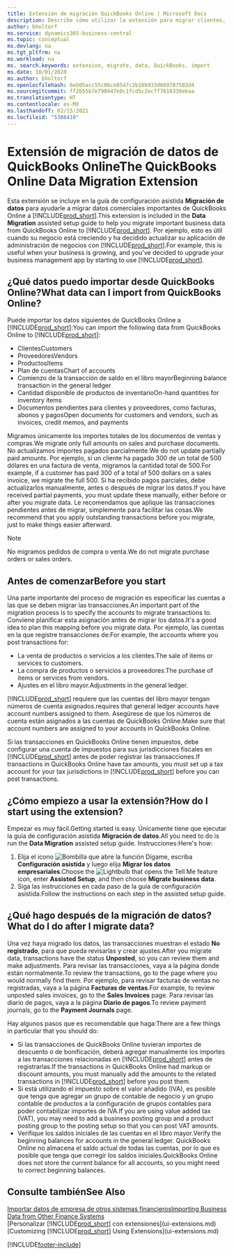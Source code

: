 ```yaml
---
title: Extensión de migración QuickBooks Online | Microsoft Docs
description: Describe cómo utilizar la extensión para migrar clientes, proveedores, elementos y cuentas de QuickBooks Online a Business Central.
author: bholtorf
ms.service: dynamics365-business-central
ms.topic: conceptual
ms.devlang: na
ms.tgt_pltfrm: na
ms.workload: na
ms. search.keywords: extension, migrate, data, QuickBooks, import
ms.date: 10/01/2020
ms.author: bholtorf
ms.openlocfilehash: 6eb05acc55c86ce8547c2b18b933d669787583d4
ms.sourcegitcommit: ff2b55b7e790447e0c1fcd5c2ec7f7610338ebaa
ms.translationtype: HT
ms.contentlocale: es-MX
ms.lasthandoff: 02/15/2021
ms.locfileid: "5386410"
---
```

# <a name="the-quickbooks-online-data-migration-extension"></a><span data-ttu-id="1180f-103">Extensión de migración de datos de QuickBooks Online</span><span class="sxs-lookup"><span data-stu-id="1180f-103">The QuickBooks Online Data Migration Extension</span></span>

<span data-ttu-id="1180f-104">Esta extensión se incluye en la guía de configuración asistida **Migración de datos** para ayudarle a migrar datos comerciales importantes de QuickBooks Online a [!INCLUDE[prod_short](includes/prod_short.md)].</span><span class="sxs-lookup"><span data-stu-id="1180f-104">This extension is included in the **Data Migration** assisted setup guide to help you migrate important business data from QuickBooks Online to [!INCLUDE[prod_short](includes/prod_short.md)].</span></span> <span data-ttu-id="1180f-105">Por ejemplo, esto es útil cuando su negocio está creciendo y ha decidido actualizar su aplicación de administración de negocios con [!INCLUDE[prod_short](includes/prod_short.md)].</span><span class="sxs-lookup"><span data-stu-id="1180f-105">For example, this is useful when your business is growing, and you've decided to upgrade your business management app by starting to use [!INCLUDE[prod_short](includes/prod_short.md)].</span></span>

## <a name="what-data-can-i-import-from-quickbooks-online"></a><span data-ttu-id="1180f-106">¿Qué datos puedo importar desde QuickBooks Online?</span><span class="sxs-lookup"><span data-stu-id="1180f-106">What data can I import from QuickBooks Online?</span></span>

<span data-ttu-id="1180f-107">Puede importar los datos siguientes de QuickBooks Online a [!INCLUDE[prod_short](includes/prod_short.md)]:</span><span class="sxs-lookup"><span data-stu-id="1180f-107">You can import the following data from QuickBooks Online to [!INCLUDE[prod_short](includes/prod_short.md)]:</span></span>  

* <span data-ttu-id="1180f-108">Clientes</span><span class="sxs-lookup"><span data-stu-id="1180f-108">Customers</span></span>
* <span data-ttu-id="1180f-109">Proveedores</span><span class="sxs-lookup"><span data-stu-id="1180f-109">Vendors</span></span>
* <span data-ttu-id="1180f-110">Productos</span><span class="sxs-lookup"><span data-stu-id="1180f-110">Items</span></span>
* <span data-ttu-id="1180f-111">Plan de cuentas</span><span class="sxs-lookup"><span data-stu-id="1180f-111">Chart of accounts</span></span>
* <span data-ttu-id="1180f-112">Comienzo de la transacción de saldo en el libro mayor</span><span class="sxs-lookup"><span data-stu-id="1180f-112">Beginning balance transaction in the general ledger</span></span>
* <span data-ttu-id="1180f-113">Cantidad disponible de productos de inventario</span><span class="sxs-lookup"><span data-stu-id="1180f-113">On-hand quantities for inventory items</span></span>
* <span data-ttu-id="1180f-114">Documentos pendientes para clientes y proveedores, como facturas, abonos y pagos</span><span class="sxs-lookup"><span data-stu-id="1180f-114">Open documents for customers and vendors, such as invoices, credit memos, and payments</span></span>

<span data-ttu-id="1180f-115">Migramos únicamente los importes totales de los documentos de ventas y compras.</span><span class="sxs-lookup"><span data-stu-id="1180f-115">We migrate only full amounts on sales and purchase documents.</span></span> <span data-ttu-id="1180f-116">No actualizamos importes pagados parcialmente.</span><span class="sxs-lookup"><span data-stu-id="1180f-116">We do not update partially paid amounts.</span></span> <span data-ttu-id="1180f-117">Por ejemplo, si un cliente ha pagado 300 de un total de 500 dólares en una factura de venta, migramos la cantidad total de 500.</span><span class="sxs-lookup"><span data-stu-id="1180f-117">For example, if a customer has paid 300 of a total of 500 dollars on a sales invoice, we migrate the full 500.</span></span> <span data-ttu-id="1180f-118">Si ha recibido pagos parciales, debe actualizarlos manualmente, antes o después de migrar los datos.</span><span class="sxs-lookup"><span data-stu-id="1180f-118">If you have received partial payments, you must update these manually, either before or after you migrate data.</span></span> <span data-ttu-id="1180f-119">Le recomendamos que aplique las transacciones pendientes antes de migrar, simplemente para facilitar las cosas.</span><span class="sxs-lookup"><span data-stu-id="1180f-119">We recommend that you apply outstanding transactions before you migrate, just to make things easier afterward.</span></span>

> [!NOTE]  
> <span data-ttu-id="1180f-120">No migramos pedidos de compra o venta.</span><span class="sxs-lookup"><span data-stu-id="1180f-120">We do not migrate purchase orders or sales orders.</span></span>

## <a name="before-you-start"></a><span data-ttu-id="1180f-121">Antes de comenzar</span><span class="sxs-lookup"><span data-stu-id="1180f-121">Before you start</span></span>

<span data-ttu-id="1180f-122">Una parte importante del proceso de migración es especificar las cuentas a las que se deben migrar las transacciones.</span><span class="sxs-lookup"><span data-stu-id="1180f-122">An important part of the migration process is to specify the accounts to migrate transactions to.</span></span> <span data-ttu-id="1180f-123">Conviene planificar esta asignación antes de migrar los datos.</span><span class="sxs-lookup"><span data-stu-id="1180f-123">It's a good idea to plan this mapping before you migrate data.</span></span> <span data-ttu-id="1180f-124">Por ejemplo, las cuentas en la que registre transacciones de:</span><span class="sxs-lookup"><span data-stu-id="1180f-124">For example, the accounts where you post transactions for:</span></span>  

* <span data-ttu-id="1180f-125">La venta de productos o servicios a los clientes.</span><span class="sxs-lookup"><span data-stu-id="1180f-125">The sale of items or services to customers.</span></span>
* <span data-ttu-id="1180f-126">La compra de productos o servicios a proveedores.</span><span class="sxs-lookup"><span data-stu-id="1180f-126">The purchase of items or services from vendors.</span></span>  
* <span data-ttu-id="1180f-127">Ajustes en el libro mayor.</span><span class="sxs-lookup"><span data-stu-id="1180f-127">Adjustments in the general ledger.</span></span>  

[!INCLUDE[prod_short](includes/prod_short.md)] <span data-ttu-id="1180f-128">requiere que las cuentas del libro mayor tengan números de cuenta asignados.</span><span class="sxs-lookup"><span data-stu-id="1180f-128">requires that general ledger accounts have account numbers assigned to them.</span></span> <span data-ttu-id="1180f-129">Asegúrese de que los números de cuenta están asignados a las cuentas de QuickBooks Online.</span><span class="sxs-lookup"><span data-stu-id="1180f-129">Make sure that account numbers are assigned to your accounts in QuickBooks Online.</span></span>

<span data-ttu-id="1180f-130">Si las transacciones en QuickBooks Online tienen impuestos, debe configurar una cuenta de impuestos para sus jurisdicciones fiscales en [!INCLUDE[prod_short](includes/prod_short.md)] antes de poder registrar las transacciones.</span><span class="sxs-lookup"><span data-stu-id="1180f-130">If transactions in QuickBooks Online have tax amounts, you must set up a tax account for your tax jurisdictions in [!INCLUDE[prod_short](includes/prod_short.md)] before you can post transactions.</span></span>

## <a name="how-do-i-start-using-the-extension"></a><span data-ttu-id="1180f-131">¿Cómo empiezo a usar la extensión?</span><span class="sxs-lookup"><span data-stu-id="1180f-131">How do I start using the extension?</span></span>

<span data-ttu-id="1180f-132">Empezar es muy fácil.</span><span class="sxs-lookup"><span data-stu-id="1180f-132">Getting started is easy.</span></span> <span data-ttu-id="1180f-133">Únicamente tiene que ejecutar la guía de configuración asistida **Migración de datos**.</span><span class="sxs-lookup"><span data-stu-id="1180f-133">All you need to do is run the **Data Migration** assisted setup guide.</span></span> <span data-ttu-id="1180f-134">Instrucciones:</span><span class="sxs-lookup"><span data-stu-id="1180f-134">Here's how:</span></span>

1. <span data-ttu-id="1180f-135">Elija el icono ![Bombilla que abre la función Dígame](media/ui-search/search_small.png "Dígame qué desea hacer"), escriba **Configuración asistida** y luego elija **Migrar los datos empresariales**.</span><span class="sxs-lookup"><span data-stu-id="1180f-135">Choose the ![Lightbulb that opens the Tell Me feature](media/ui-search/search_small.png "Tell me what you want to do") icon, enter **Assisted Setup**, and then choose **Migrate business data**.</span></span>
2. <span data-ttu-id="1180f-136">Siga las instrucciones en cada paso de la guía de configuración asistida.</span><span class="sxs-lookup"><span data-stu-id="1180f-136">Follow the instructions on each step in the assisted setup guide.</span></span>

## <a name="what-do-i-do-after-i-migrate-data"></a><span data-ttu-id="1180f-137">¿Qué hago después de la migración de datos?</span><span class="sxs-lookup"><span data-stu-id="1180f-137">What do I do after I migrate data?</span></span>

<span data-ttu-id="1180f-138">Una vez haya migrado los datos, las transacciones muestran el estado **No registrado**, para que pueda revisarlas y crear ajustes.</span><span class="sxs-lookup"><span data-stu-id="1180f-138">After you migrate data, transactions have the status **Unposted**, so you can review them and make adjustments.</span></span> <span data-ttu-id="1180f-139">Para revisar las transacciones, vaya a la página donde están normalmente.</span><span class="sxs-lookup"><span data-stu-id="1180f-139">To review the transactions, go to the page where you would normally find them.</span></span> <span data-ttu-id="1180f-140">Por ejemplo, para revisar facturas de ventas no registradas, vaya a la página **Facturas de ventas**.</span><span class="sxs-lookup"><span data-stu-id="1180f-140">For example, to review unposted sales invoices, go to the **Sales Invoices** page.</span></span> <span data-ttu-id="1180f-141">Para revisar las diario de pagos, vaya a la página **Diario de pagos**.</span><span class="sxs-lookup"><span data-stu-id="1180f-141">To review payment journals, go to the **Payment Journals** page.</span></span>  

<span data-ttu-id="1180f-142">Hay algunos pasos que es recomendable que haga:</span><span class="sxs-lookup"><span data-stu-id="1180f-142">There are a few things in particular that you should do:</span></span>

* <span data-ttu-id="1180f-143">Si las transacciones de QuickBooks Online tuvieran importes de descuento o de bonificación, deberá agregar manualmente los importes a las transacciones relacionadas en [!INCLUDE[prod_short](includes/prod_short.md)] antes de registrarlas.</span><span class="sxs-lookup"><span data-stu-id="1180f-143">If the transactions in QuickBooks Online had markup or discount amounts, you must manually add the amounts to the related transactions in [!INCLUDE[prod_short](includes/prod_short.md)] before you post them.</span></span>
* <span data-ttu-id="1180f-144">Si está utilizando el impuesto sobre el valor añadido (IVA), es posible que tenga que agregar un grupo de contable de negocio y un grupo contable de productos a la configuración de grupos contables para poder contabilizar importes de IVA.</span><span class="sxs-lookup"><span data-stu-id="1180f-144">If you are using value added tax (VAT), you may need to add a business posting group and a product posting group to the posting setup so that you can post VAT amounts.</span></span>
* <span data-ttu-id="1180f-145">Verifique los saldos iniciales de las cuentas en el libro mayor.</span><span class="sxs-lookup"><span data-stu-id="1180f-145">Verify the beginning balances for accounts in the general ledger.</span></span> <span data-ttu-id="1180f-146">QuickBooks Online no almacena el saldo actual de todas las cuentas, por lo que es posible que tenga que corregir los saldos iniciales.</span><span class="sxs-lookup"><span data-stu-id="1180f-146">QuickBooks Online does not store the current balance for all accounts, so you might need to correct beginning balances.</span></span>

## <a name="see-also"></a><span data-ttu-id="1180f-147">Consulte también</span><span class="sxs-lookup"><span data-stu-id="1180f-147">See Also</span></span>

[<span data-ttu-id="1180f-148">Importar datos de empresa de otros sistemas financieros</span><span class="sxs-lookup"><span data-stu-id="1180f-148">Importing Business Data from Other Finance Systems</span></span>](across-import-data-configuration-packages.md)  
<span data-ttu-id="1180f-149">[Personalizar [!INCLUDE[prod_short](includes/prod_short.md)] con extensiones](ui-extensions.md)</span><span class="sxs-lookup"><span data-stu-id="1180f-149">[Customizing [!INCLUDE[prod_short](includes/prod_short.md)] Using Extensions](ui-extensions.md)</span></span>  


[!INCLUDE[footer-include](includes/footer-banner.md)]